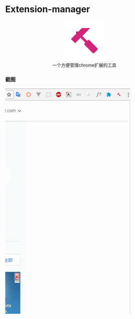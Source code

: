 # Extension-manager

<p align="center">
  <img src="src/images/icon128.png" /><br>
  <span>一个方便管理chrome扩展的工具</span>
</p>

### 截图

![截图2](screenshotgif.gif)
